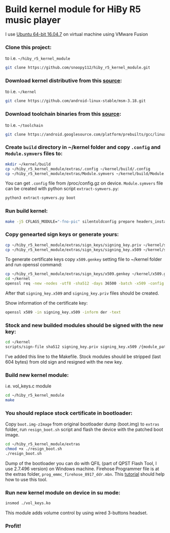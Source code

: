 # Build kernel module for HiBy R5 music player

I use [Ubuntu 64-bit 16.04.7](https://releases.ubuntu.com/16.04/ubuntu-16.04.7-desktop-amd64.iso) on virtual machine using VMware Fusion

### Clone this project:
to i.e. `~/hiby_r5_kernel_module`
```sh
git clone https://github.com/snoopy112/hiby_r5_kernel_module.git
```

### Download kernel distributive from this [source](https://github.com/android-linux-stable/msm-3.18.git):
to i.e. `~/kernel`
```sh
git clone https://github.com/android-linux-stable/msm-3.18.git
```

### Download toolchain binaries from this [source](https://android.googlesource.com/platform/prebuilts/gcc/linux-x86/aarch64/aarch64-linux-android-4.9):
to i.e. `~/toolchain`
```sh
git clone https://android.googlesource.com/platform/prebuilts/gcc/linux-x86/aarch64/aarch64-linux-android-4.9
```

### Create `build` directory in ~/kernel folder and copy `.config` and `Module.symvers` files to:
```sh
mkdir ~/kernel/build
cp ~/hiby_r5_kernel_module/extras/.config ~/kernel/build/.config
cp ~/hiby_r5_kernel_module/extras/Module.symvers ~/kernel/build/Module.symvers
```
You can get `.config` file from /proc/config.gz on device.
`Module.symvers` file can be created with python script `extract-symvers.py`:
```sh
python3 extract-symvers.py boot
```

### Run build kernel:
```sh
make -j5 CFLAGS_MODULE="-fno-pic" silentoldconfig prepare headers_install scripts modules ARCH=arm64 CROSS_COMPILE=~/toolchain/bin/aarch64-linux-android- O=build KERNELRELEASE=3.18.71-perf
```

### Copy genearted sign keys or generate yours:
```sh
cp ~/hiby_r5_kernel_module/extras/sign_keys/signing_key.priv ~/kernel/signing_key.priv
cp ~/hiby_r5_kernel_module/extras/sign_keys/signing_key.x509 ~/kernel/signing_key.x509
```
To generate certificate keys copy `x509.genkey` setting file to ~/kernel folder and run openssl command:
```sh
cp ~/hiby_r5_kernel_module/extras/sign_keys/x509.genkey ~/kernel/x509.genkey
cd ~/kernel
openssl req -new -nodes -utf8 -sha512 -days 36500 -batch -x509 -config x509.genkey -outform DER -out signing_key.x509 -keyout signing_key.priv
```
After that `signing_key.x509` and `signing_key.priv` files should be created.

Show information of the certificate key:
```sh
openssl x509 -in signing_key.x509 -inform der -text
```

### Stock and new builded modules should be signed with the new key:
```sh
cd ~/kernel
scripts/sign-file sha512 signing_key.priv signing_key.x509 /{module_path}/{module_name}.ko
```
I've added this line to the Makefile. Stock modules should be stripped (last 604 bytes) from old sign and resigned with the new key.

### Build new kernel module:
i.e. vol_keys.c module
```sh
cd ~/hiby_r5_kernel_module
make
```

### You should replace stock certificate in bootloader:
Copy `boot.img-zImage` from original bootloader dump (boot.img) to `extras` folder, run `resign_boot.sh` script and flash the device with the patched boot image.
```sh
cd ~/hiby_r5_kernel_module/extras
chmod +x ./resign_boot.sh
./resign_boot.sh
```
Dump of the bootloader you can do with QFIL (part of QPST Flash Tool, I use 2.7.496 version) on Windows machine. Firehose Programmer file is at the extras folder, `prog_emmc_firehose_8917_ddr.mbn`. This [tutorial](https://www.hovatek.com/forum/thread-31476.html) should help how to use this tool.

### Run new kernel module on device in su mode:
```sh
insmod ./vol_keys.ko
```
This module adds volume control by using wired 3-buttons headset.

### Profit!